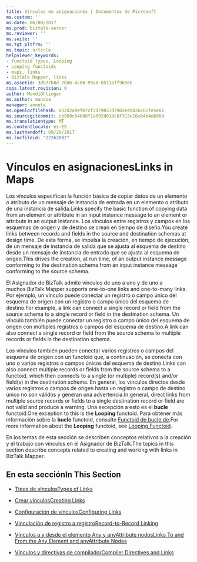```yaml
---
title: Vínculos en asignaciones | Documentos de Microsoft
ms.custom: ''
ms.date: 06/08/2017
ms.prod: biztalk-server
ms.reviewer: ''
ms.suite: ''
ms.tgt_pltfrm: ''
ms.topic: article
helpviewer_keywords:
- functoid types, Looping
- Looping functoids
- maps, links
- BizTalk Mapper, links
ms.assetid: 3db77b8d-7b86-4c00-99a0-0513aff9b56b
caps.latest.revision: 9
author: MandiOhlinger
ms.author: mandia
manager: anneta
ms.openlocfilehash: a32d2a9ef07cf2d79037d7983e49b26c6cfe5e81
ms.sourcegitcommit: cb908c540d8f1a692d01dc8f313e16cb4b4e696d
ms.translationtype: MT
ms.contentlocale: es-ES
ms.lasthandoff: 09/20/2017
ms.locfileid: "22262092"
---
```

# <a name="links-in-maps"></a><span data-ttu-id="861ea-102">Vínculos en asignaciones</span><span class="sxs-lookup"><span data-stu-id="861ea-102">Links in Maps</span></span>
<span data-ttu-id="861ea-103">Los vínculos especifican la función básica de copiar datos de un elemento o atributo de un mensaje de instancia de entrada en un elemento o atributo de una instancia de salida.</span><span class="sxs-lookup"><span data-stu-id="861ea-103">Links specify the basic function of copying data from an element or attribute in an input instance message to an element or attribute in an output instance.</span></span> <span data-ttu-id="861ea-104">Los vínculos entre registros y campos en los esquemas de origen y de destino se crean en tiempo de diseño.</span><span class="sxs-lookup"><span data-stu-id="861ea-104">You create links between records and fields in the source and destination schemas at design time.</span></span> <span data-ttu-id="861ea-105">De esta forma, se impulsa la creación, en tiempo de ejecución, de un mensaje de instancia de salida que se ajusta al esquema de destino desde un mensaje de instancia de entrada que se ajusta al esquema de origen.</span><span class="sxs-lookup"><span data-stu-id="861ea-105">This drives the creation, at run time, of an output instance message conforming to the destination schema from an input instance message conforming to the source schema.</span></span>  
  
 <span data-ttu-id="861ea-106">El Asignador de BizTalk admite vínculos de uno a uno y de uno a muchos.</span><span class="sxs-lookup"><span data-stu-id="861ea-106">BizTalk Mapper supports one-to-one links and one-to-many links.</span></span> <span data-ttu-id="861ea-107">Por ejemplo, un vínculo puede conectar un registro o campo único del esquema de origen con un registro o campo único del esquema de destino.</span><span class="sxs-lookup"><span data-stu-id="861ea-107">For example, a link can connect a single record or field from the source schema to a single record or field in the destination schema.</span></span> <span data-ttu-id="861ea-108">Un vínculo también puede conectar un registro o campo único del esquema de origen con múltiples registros o campos del esquema de destino.</span><span class="sxs-lookup"><span data-stu-id="861ea-108">A link can also connect a single record or field from the source schema to multiple records or fields in the destination schema.</span></span>  
  
 <span data-ttu-id="861ea-109">Los vínculos también pueden conectar varios registros o campos del esquema de origen con un functoid que, a continuación, se conecta con uno o varios registros o campos únicos del esquema de destino.</span><span class="sxs-lookup"><span data-stu-id="861ea-109">Links can also connect multiple records or fields from the source schema to a functoid, which then connects to a single (or multiple) record(s) and/or field(s) in the destination schema.</span></span> <span data-ttu-id="861ea-110">En general, los vínculos directos desde varios registros o campos de origen hasta un registro o campo de destino único no son válidos y generan una advertencia.</span><span class="sxs-lookup"><span data-stu-id="861ea-110">In general, direct links from multiple source records or fields to a single destination record or field are not valid and produce a warning.</span></span> <span data-ttu-id="861ea-111">Una excepción a esto es el **bucle** functoid.</span><span class="sxs-lookup"><span data-stu-id="861ea-111">One exception to this is the **Looping** functoid.</span></span> <span data-ttu-id="861ea-112">Para obtener más información sobre la **bucle** functoid, consulte [Functoid de bucle de](../core/looping-functoid.md).</span><span class="sxs-lookup"><span data-stu-id="861ea-112">For more information about the **Looping** functoid, see [Looping Functoid](../core/looping-functoid.md).</span></span>  
  
 <span data-ttu-id="861ea-113">En los temas de esta sección se describen conceptos relativos a la creación y el trabajo con vínculos en el Asignador de BizTalk.</span><span class="sxs-lookup"><span data-stu-id="861ea-113">The topics in this section describe concepts related to creating and working with links in BizTalk Mapper.</span></span>  
  
## <a name="in-this-section"></a><span data-ttu-id="861ea-114">En esta sección</span><span class="sxs-lookup"><span data-stu-id="861ea-114">In This Section</span></span>  
  
-   [<span data-ttu-id="861ea-115">Tipos de vínculos</span><span class="sxs-lookup"><span data-stu-id="861ea-115">Types of Links</span></span>](../core/types-of-links.md)  
  
-   [<span data-ttu-id="861ea-116">Crear vínculos</span><span class="sxs-lookup"><span data-stu-id="861ea-116">Creating Links</span></span>](../core/creating-links.md)  
  
-   [<span data-ttu-id="861ea-117">Configuración de vínculos</span><span class="sxs-lookup"><span data-stu-id="861ea-117">Configuring Links</span></span>](../core/configuring-links.md)  
  
-   [<span data-ttu-id="861ea-118">Vinculación de registro a registro</span><span class="sxs-lookup"><span data-stu-id="861ea-118">Record-to-Record Linking</span></span>](../core/record-to-record-linking.md)  
  
-   [<span data-ttu-id="861ea-119">Vínculos a y desde el elemento Any y anyAttribute nodos</span><span class="sxs-lookup"><span data-stu-id="861ea-119">Links To and From the Any Element and anyAttribute Nodes</span></span>](../core/links-to-and-from-the-any-element-and-anyattribute-nodes.md)  
  
-   [<span data-ttu-id="861ea-120">Vínculos y directivas de compilador</span><span class="sxs-lookup"><span data-stu-id="861ea-120">Compiler Directives and Links</span></span>](../core/compiler-directives-and-links.md)